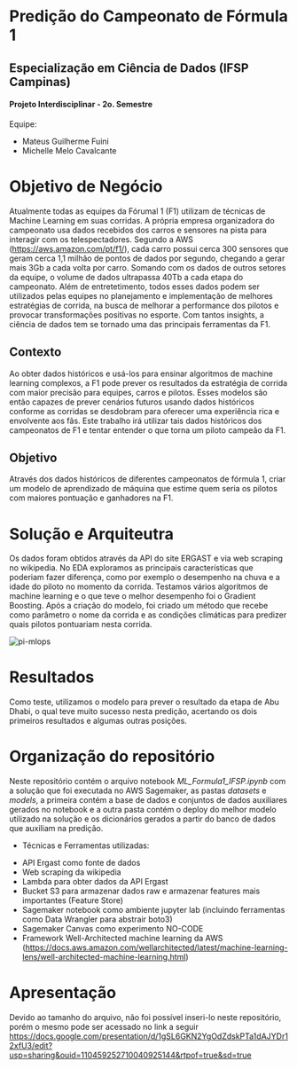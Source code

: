 # Predição do Campeonato de Fórmula 1

## Especialização em Ciência de Dados (IFSP Campinas)
#### Projeto Interdisciplinar - 2o. Semestre

Equipe:
- Mateus Guilherme Fuini
- Michelle Melo Cavalcante

# Objetivo de Negócio

Atualmente todas as equipes da Fórumal 1 (F1) utilizam de técnicas de Machine Learning em suas corridas. A própria empresa organizadora do campeonato usa dados recebidos dos carros e sensores na pista para interagir com os telespectadores. Segundo a AWS (https://aws.amazon.com/pt/f1/), cada carro possui cerca 300 sensores que geram cerca 1,1 milhão de pontos de dados por segundo, chegando a gerar mais 3Gb a cada volta por carro. Somando com os dados de outros setores da equipe, o volume de dados ultrapassa 40Tb a cada etapa do campeonato. Além de entretetimento, todos esses dados podem ser utilizados pelas equipes no planejamento e implementação de melhores estratégias de corrida, na busca de melhorar a performance dos pilotos e provocar transformações positivas no esporte. Com tantos insights, a ciência de dados tem se tornado uma das principais ferramentas da F1.

## Contexto
Ao obter dados históricos e usá-los para ensinar algoritmos de machine learning complexos, a F1 pode prever os resultados da estratégia de corrida com maior precisão para equipes, carros e pilotos. Esses modelos são então capazes de prever cenários futuros usando dados históricos conforme as corridas se desdobram para oferecer uma experiência rica e envolvente aos fãs. Este trabalho irá utilizar tais dados históricos dos campeonatos de F1 e tentar entender o que torna um piloto campeão da F1.

## Objetivo
Através dos dados históricos de diferentes campeonatos de fórmula 1, criar um modelo de aprendizado de máquina que estime quem seria os pilotos com maiores pontuação e ganhadores na F1.

# Solução e Arquiteutra

Os dados foram obtidos através da API do site ERGAST e via web scraping no wikipedia. No EDA exploramos as principais características que poderiam fazer diferença, como por exemplo o desempenho na chuva e a idade do piloto no momento da corrida. Testamos vários algoritmos de machine learning e o que teve o melhor desempenho foi o Gradient Boosting. Após a criação do modelo, foi criado um método que recebe como parâmetro o nome da corrida e as condições climáticas para predizer quais pilotos pontuariam nesta corrida.

![pi-mlops](https://user-images.githubusercontent.com/36771470/206053071-76f7537d-61bb-495f-b63f-4835d661dbf8.png)


# Resultados

Como teste, utilizamos o modelo para prever o resultado da etapa de Abu Dhabi, o qual teve muito sucesso nesta predição, acertando os dois primeiros resultados e algumas outras posições.


# Organização do repositório

Neste repositório contém o arquivo notebook *ML_Formula1_IFSP.ipynb* com a solução que foi executada no AWS Sagemaker, as pastas *datasets* e *models*, a primeira contém a base de dados e conjuntos de dados auxiliares gerados no notebook e a outra pasta contém o deploy do melhor modelo utilizado na solução e os dicionários gerados a partir do banco de dados que auxiliam na predição.

* Técnicas e Ferramentas utilizadas:
- API Ergast como fonte de dados
- Web scraping da wikipedia
- Lambda para obter dados da API Ergast
- Bucket S3 para armazenar dados raw e armazenar features mais importantes (Feature Store)
- Sagemaker notebook como ambiente jupyter lab (incluindo ferramentas como Data Wrangler para abstrair boto3)
- Sagemaker Canvas como experimento NO-CODE
- Framework Well-Architected machine learning da AWS 
(https://docs.aws.amazon.com/wellarchitected/latest/machine-learning-lens/well-architected-machine-learning.html)

# Apresentação
Devido ao tamanho do arquivo, não foi possível inseri-lo neste repositório, porém o mesmo pode ser acessado no link a seguir https://docs.google.com/presentation/d/1gSL6GKN2YgOdZdskPTa1dAJYDr12xfU3/edit?usp=sharing&ouid=110459252710040925144&rtpof=true&sd=true
